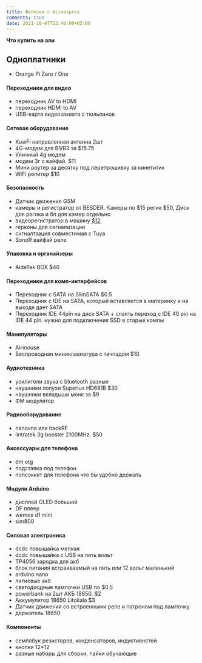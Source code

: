 ```yaml
---
title: Железки с Alisexpres
comments: true
date: 2021-10-07T12:40:00+03:00
---
```


**Что купить на али**

## Одноплатники
- Orange Pi Zero / One

#### Переходники для видео
- переходник AV to HDMI
- переходник HDMI to AV
- USB-карта видеозахвата с тюльпанов

#### Сетевое оборудование
- KuwFi направленная антенна 2шт
- 4G-модем для B1/B3 за $15.75
- Уличный 4g модем
- модем 3г с вайфай. $11
- Мини роутер за десятку под перепрошивку за кинетитик
- WiFi репитер $10

#### Безопасность
- Датчик движения GSM
- камеры и регистратор от BESDER. Камеры по $15 регик $50, Диск для регика и бп для камер отдельно
- видеорегистратор в машину [$12](https://www.aliexpress.com/item/4000722965236.html)
- герконы для сигнализации
- сигналтзация совместимая с Tuya
- Sonoff вайфай реле
#### Упаковка и органайзеры
- AideTek BOX $40


#### Переходники для комп-интерфейсов
- Переходник с SATA на SlimSATA $0.5
- Переходник с IDE на SATA, который вставляется в материнку и на выходе дает SATA
- Переходник IDE 44pin на диск SATA + спаять переход с IDE 40 pin на IDE 44 pin. нужно для подключения SSD в старые компы


#### Манипуляторы
- Airmouse
- Беспроводная миниклавиатура с тачпадом $10

#### Аудиотехника
- усилители звука с bluetooth разные
- наушники лопухи Superlux HD681B $30
- наушники вкладыши монк за $9
- ФМ модулятор

#### Радиооборудование
- nanovna или hackRF
- lintratek 3g booster 2100MHz. $50

#### Аксессуары для телефона
- dm otg
- подставка под телефон
- попсоккет для телефона что бы удобно держать

#### Модули Arduino
- дисплей OLED большой
- DF плеер
- wemos d1 mini
- sim800

#### Силовая электроника
<div class="cards" markdown="1">
  
- dcdc повышайка мелкая
- dcdc повышайка с USB на пять вольт
- TP4056 зарядка для акб
- блок питания встраиваемый на пять или 12 вольт маленький
- arduino nano
- литиевые акб
- светодиодные лампочки USB по $0.5
- powerbank на 2шт АКБ 18650. $2
- Аккумулятор 18650 Litokala $3
- Датчик движения со встроенными реле и патроном под лампочку
- держатель 18650  
  
</div>
  
#### Компоненты
- семплбук резисторов, конденсаторов, индуктивнстей
- кнопки 12*12
- разные наборы для сборки, пайки обучающие







